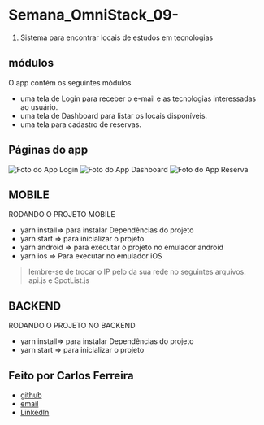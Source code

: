 # Semana_OmniStack_09- 
1. Sistema para encontrar locais de estudos em tecnologias 

## módulos

O app contém os seguintes módulos

* uma tela de Login para receber o e-mail e as tecnologias interessadas ao usuário.
* uma tela de Dashboard para listar os locais disponíveis.
* uma tela para cadastro de reservas.

## Páginas do app
![Foto do App Login](https://github.com/CarlosSTS/Semana_OmniStack_09-/blob/master/assets/login.jpg)
![Foto do App Dashboard](https://github.com/CarlosSTS/Semana_OmniStack_09-/blob/master/assets/dashboard.jpg)
![Foto do App Reserva](https://github.com/CarlosSTS/Semana_OmniStack_09-/blob/master/assets/reserva.jpg)

## MOBILE
RODANDO O PROJETO MOBILE
* yarn install=>  para instalar Dependências do projeto
* yarn start => para inicializar o projeto
* yarn android => para executar o projeto no emulador android
* yarn ios => Para executar no emulador iOS
> lembre-se de trocar o IP pelo da sua rede no seguintes arquivos: api.js e SpotList.js

## BACKEND
RODANDO O PROJETO NO BACKEND
* yarn install=> para instalar Dependências do projeto
* yarn start =>  para inicializar o projeto

## Feito por Carlos Ferreira
* [github](https://www.github.com/CarlosSTS)
* [email](mailto://carlossts826@gmail.com)
* [LinkedIn](https://www.linkedin.com/in/carlos-ferreira-4b2ba219a/)